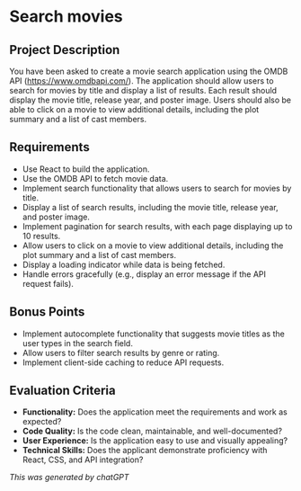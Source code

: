 # Search movies

## Project Description

You have been asked to create a movie search application using the OMDB API (https://www.omdbapi.com/). The application should allow users to search for movies by title and display a list of results. Each result should display the movie title, release year, and poster image. Users should also be able to click on a movie to view additional details, including the plot summary and a list of cast members.

## Requirements

- Use React to build the application.
- Use the OMDB API to fetch movie data.
- Implement search functionality that allows users to search for movies by title.
- Display a list of search results, including the movie title, release year, and poster image.
- Implement pagination for search results, with each page displaying up to 10 results.
- Allow users to click on a movie to view additional details, including the plot summary and a list of cast members.
- Display a loading indicator while data is being fetched.
- Handle errors gracefully (e.g., display an error message if the API request fails).

## Bonus Points

- Implement autocomplete functionality that suggests movie titles as the user types in the search field.
- Allow users to filter search results by genre or rating.
- Implement client-side caching to reduce API requests.

## Evaluation Criteria

- **Functionality:** Does the application meet the requirements and work as expected?
- **Code Quality:** Is the code clean, maintainable, and well-documented?
- **User Experience:** Is the application easy to use and visually appealing?
- **Technical Skills:** Does the applicant demonstrate proficiency with React, CSS, and API integration?

_This was generated by chatGPT_
